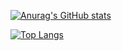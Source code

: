 [![Anurag's GitHub stats](https://github-readme-stats.vercel.app/api?username=FastBoot-pixellab&theme=slateorange&show_icons=true)](https://github.com/anuraghazra/github-readme-stats)

[![Top Langs](https://github-readme-stats.vercel.app/api/top-langs/?username=FastBoot-pixellab&layout=compact)](https://github.com/anuraghazra/github-readme-stats)
